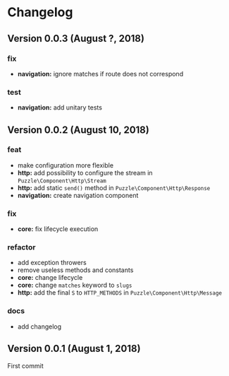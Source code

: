 # Changelog

## Version 0.0.3 (August ?, 2018)

### fix

 - **navigation:** ignore matches if route does not correspond

### test

 - **navigation:** add unitary tests

## Version 0.0.2 (August 10, 2018)

### feat

 - make configuration more flexible
 - **http:** add possibility to configure the stream in `Puzzle\Component\Http\Stream`
 - **http:** add static `send()` method in `Puzzle\Component\Http\Response`
 - **navigation:** create navigation component

### fix

 - **core:** fix lifecycle execution

### refactor

 - add exception throwers
 - remove useless methods and constants
 - **core:** change lifecycle
 - **core:** change `matches` keyword to `slugs`
 - **http:** add the final `S` to `HTTP_METHODS` in `Puzzle\Component\Http\Message`

### docs

 - add changelog

## Version 0.0.1 (August 1, 2018)

First commit